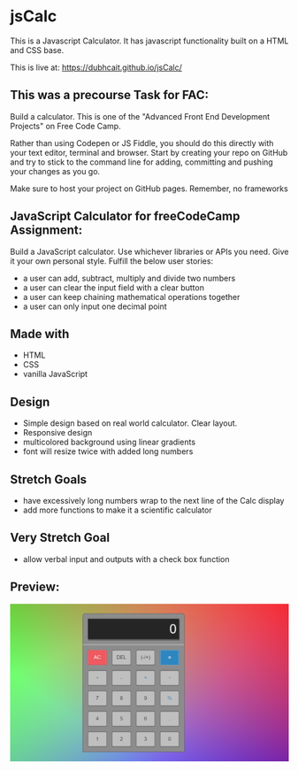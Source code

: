 # jsCalc

This is a Javascript Calculator. It has javascript functionality built on a HTML and CSS base. 

This is live at:
https://dubhcait.github.io/jsCalc/


## This was a precourse Task for FAC:

Build a calculator. This is one of the "Advanced Front End Development Projects" on Free Code Camp.

Rather than using Codepen or JS Fiddle, you should do this directly with your text editor, terminal and browser. 
Start by creating your repo on GitHub and try to stick to the command line for adding, 
committing and pushing your changes as you go.

Make sure to host your project on GitHub pages. Remember, no frameworks

## JavaScript Calculator for freeCodeCamp Assignment:

Build a JavaScript calculator. Use whichever libraries or APIs you need. Give it your own personal style.
Fulfill the below user stories:

- a user can add, subtract, multiply and divide two numbers
- a user can clear the input field with a clear button
- a user can keep chaining mathematical operations together 
- a user can only input one decimal point

## Made with
- HTML
- CSS
- vanilla JavaScript

## Design

- Simple design based on real world calculator. Clear layout.
- Responsive design
- multicolored background using linear gradients
- font will resize twice with added long numbers 

## Stretch Goals

- have excessively long numbers wrap to the next line of the Calc display
- add more functions to make it a scientific calculator

## Very Stretch Goal

- allow verbal input and outputs with a check box function

## Preview:

![Calculator prieview](Calc-preview.png)
